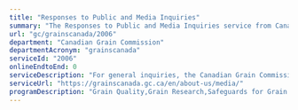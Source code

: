 ```yaml
---
title: "Responses to Public and Media Inquiries"
summary: "The Responses to Public and Media Inquiries service from Canadian Grain Commission is not available end-to-end online, according to the GC Service Inventory."
url: "gc/grainscanada/2006"
department: "Canadian Grain Commission"
departmentAcronym: "grainscanada"
serviceId: "2006"
onlineEndtoEnd: 0
serviceDescription: "For general inquiries, the Canadian Grain Commission will direct the inquiry or comment to the appropriate person. Media inquiries or interview requests are sent to one of the Canadian Grain Commission’s media contacts."
serviceUrl: "https://grainscanada.gc.ca/en/about-us/media/"
programDescription: "Grain Quality,Grain Research,Safeguards for Grain Farmers"
---
```

